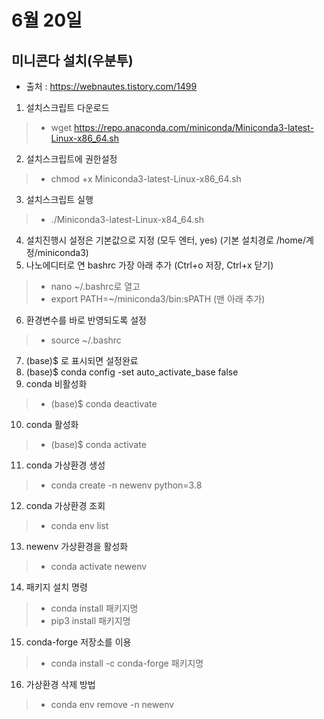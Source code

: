 # 6월 20일

## 미니콘다 설치(우분투)
- 출처 : https://webnautes.tistory.com/1499
1. 설치스크립트 다운로드
> - wget https://repo.anaconda.com/miniconda/Miniconda3-latest-Linux-x86_64.sh
2. 설치스크립트에 권한설정
> - chmod +x Miniconda3-latest-Linux-x86_64.sh
3. 설치스크립트 실행
> - ./Miniconda3-latest-Linux-x84_64.sh
4. 설치진행시 설정은 기본값으로 지정 (모두 엔터, yes) (기본 설치경로 /home/계정/miniconda3)
5. 나노에디터로 연 bashrc 가장 아래 추가 (Ctrl+o 저장, Ctrl+x 닫기)
> - nano ~/.bashrc로 열고
> - export PATH=~/miniconda3/bin:sPATH (맨 아래 추가)
6. 환경변수를 바로 반영되도록 설정
> - source ~/.bashrc
7. (base)$ 로 표시되면 설정완료
8. (base)$ conda config -set auto_activate_base false
9. conda 비활성화
> - (base)$ conda deactivate
10. conda 활성화
> - (base)$ conda activate
11. conda 가상환경 생성
> - conda create -n newenv python=3.8
12. conda 가상환경 조회
> - conda env list
13. newenv 가상환경을 활성화
> - conda activate newenv
14. 패키지 설치 명령
> - conda install 패키지명
> - pip3 install 패키지명
15. conda-forge 저장소를 이용
> - conda install -c conda-forge 패키지명
16. 가상환경 삭제 방법
> - conda env remove -n newenv
